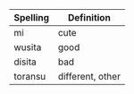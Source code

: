 | Spelling | Definition |
|----------|------------|
| mi | cute |
| wusita | good |
| disita | bad |
| toransu | different, other |